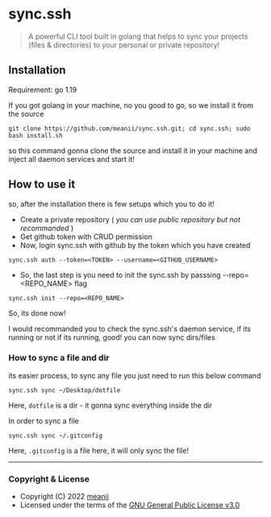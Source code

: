 # sync.ssh

> A powerful CLI tool built in golang that helps to sync your projects (files & directories) to your personal or private
> repository!

## Installation

Requirement: go 1.19

If you got golang in your machine, no you good to go, so we install it from the source

```shell
git clone https://github.com/meanii/sync.ssh.git; cd sync.ssh; sudo bash install.sh
```

so this command gonna clone the source and install it in your machine and inject all daemon services and start it!

## How to use it

so, after the installation there is few setups which you to do it!

- Create a private repository ( _you can use public repository but not recommanded_ )
- Get github token with CRUD permission
- Now, login sync.ssh with github by the token which you have created

```shell
sync.ssh auth --token=<TOKEN> --username=<GITHUB_USERNAME>
```

- So, the last step is you need to init the sync.ssh by passsing --repo=<REPO_NAME> flag

```shell
sync.ssh init --repo=<REPO_NAME> 
```

So, its done now!

I would recommanded you to check the sync.ssh's daemon service, if its running or not
if its running, good! you can now sync dirs/files

### How to sync a file and dir

its easier process, to sync any file you just need to run this below command

```shell
sync.ssh sync ~/Desktop/dotfile
```

Here, `dotfile` is a dir - it gonna sync everything inside the dir

In order to sync a file

```shell
sync.ssh sync ~/.gitconfig
```

Here, `.gitconfig` is a file here, it will only sync the file!

---

### Copyright & License

- Copyright (C)  2022 [meanii](https://github.com/meanii )
- Licensed under the terms of
  the [GNU General Public License v3.0](https://github.com/meanii/sync.ssh/blob/main/LICENSE)